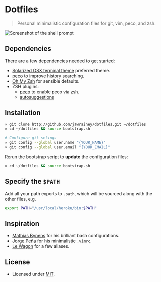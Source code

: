 # Dotfiles

> Personal minimalistic configuration files for git, vim, peco, and zsh.

![Screenshot of the shell prompt](https://i.imgur.com/Zqktjgb.png)

## Dependencies

There are a few dependencies needed to get started:

- [Solarized OSX terminal theme](https://github.com/tomislav/osx-terminal.app-colors-solarized) preferred theme.
- [peco](https://github.com/peco/peco#macos-homebrew-scarf) to improve history searching.
- [Oh My Zsh](https://github.com/ohmyzsh/ohmyzsh) for sensible defaults.
- ZSH plugins:
  - [peco](https://github.com/jimeh/zsh-peco-history#oh-my-zsh) to enable peco via zsh.
  - [autosuggestions](https://github.com/zsh-users/zsh-autosuggestions/blob/master/INSTALL.md#oh-my-zsh)

## Installation

``` bash
» git clone http://github.com/jawrainey/dotfiles.git ~/dotfiles
» cd ~/dotfiles && source bootstrap.sh

# Configure git setings
» git config --global user.name "{YOUR_NAME}"
» git config --global user.email "{YOUR_EMAIL}"
```

Rerun the bootstrap script to **update** the configuration files:

``` bash
» cd ~/dotfiles && source bootstrap.sh
```

## Specify the `$PATH`

Add all your path exports to `.path`, which will be sourced along with the other files, e.g.

``` bash
export PATH="/usr/local/heroku/bin:$PATH"
```

## Inspiration

- [Mathias Bynens](https://github.com/mathiasbynens/dotfiles) for his brilliant bash configurations.
- [Jorge Peña](https://github.com/blaenk/dots) for his minimalistic `.vimrc`.
- [Le Wagon](https://github.com/lewagon/dotfiles) for a few aliases.

## License

- Licensed under [MIT](https://github.com/jawrainey/dotfiles/blob/master/LICENSE.txt).
